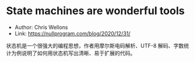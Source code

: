 # State machines are wonderful tools

* Author: Chris Wellons
* Link: https://nullprogram.com/blog/2020/12/31/

状态机是一个很强大的编程思想，作者用摩尔斯电码解析、UTF-8 解码、字数统计为例说明了如何用状态机写出清晰、易于扩展的代码。

